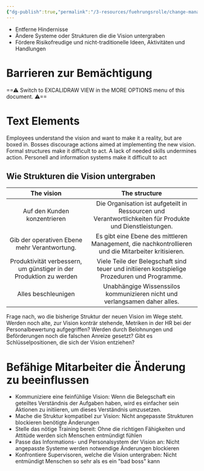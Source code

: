 ```yaml
---
{"dg-publish":true,"permalink":"/3-resources/fuehrungsrolle/change-management/change-management-von-john-kotter/befaehigung-zu-breitgestreuten-aktionen/","created":"2024-05-26T15:27:30.112+02:00","updated":"2024-05-26T15:46:58.454+02:00"}
---
```




- Entferne Hindernisse
- Ändere Systeme oder Strukturen die die Vision untergraben
- Fördere Risikofreudige und nicht-traditionelle Ideen, Aktivitäten und Handlungen

# Barrieren zur Bemächtigung


<div class="transclusion internal-embed is-loaded"><div class="markdown-embed">





==⚠  Switch to EXCALIDRAW VIEW in the MORE OPTIONS menu of this document. ⚠==

# Text Elements

Employees understand the vision and want to make it a reality, but are boxed in. 
Bosses discourage
actions aimed at
implementing the new
vision. 
Formal structures make
it difficult to act. 
A lack of needed
skills undermines
action. 
Personell and
information systems
make it difficult
to act 


</div></div>


## Wie Strukturen die Vision untergraben

|                             The vision                             |                                               The structure                                               |
| :----------------------------------------------------------------: | :-------------------------------------------------------------------------------------------------------: |
|                    Auf den Kunden konzentrieren                    | Die Organisation ist aufgeteilt in Ressourcen und Verantwortlichkeiten für Produkte und Dienstleistungen. |
|            Gib der operativen Ebene mehr Verantwortung.            |    Es gibt eine Ebene des mittleren Management, die nachkontrollieren und die Mitarbeiter kritisieren.    |
| Produktivität verbessern, um günstiger in der Produktion zu werden |       Viele Teile der Belegschaft sind teuer und initiieren kostspielige Prozeduren und Programme.        |
|                        Alles beschleunigen                         |                Unabhängige Wissenssilos kommunizieren nicht und verlangsamen daher alles.                 |
Frage nach, wo die bisherige Struktur der neuen Vision im Wege steht. Werden noch alte, zur Vision konträr stehende, Metriken in der HR bei der Personalbewertung aufgegriffen? Werden durch Belohnungen und Beförderungen noch die falschen Anreize gesetzt? Gibt es Schlüsselpositionen, die sich der Vision entziehen?

# Befähige Mitarbeiter die Änderung zu beeinflussen

- Kommuniziere eine feinfühlige Vision: Wenn die Belegschaft ein geteiltes Verständnis der Aufgaben haben, wird es einfacher sein Aktionen zu initiieren, um dieses Verständnis umzusetzen.
- Mache die Struktur kompatibel zur Vision: Nicht angepasste Strukturen blockieren benötigte Änderungen
- Stelle das nötige Training bereit: Ohne die richtigen Fähigkeiten und Attitüde werden sich Menschen entmündigt fühlen
- Passe das Informations- und Personalsystem der Vision an: Nicht angepasste Systeme werden notwendige Änderungen blockieren
- Konfrontiere Supervisoren, welche die Vision untergraben: Nicht entmündigt Menschen so sehr als es ein "bad boss" kann